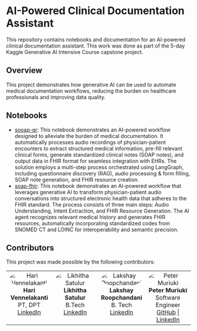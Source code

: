 # AI-Powered Clinical Documentation Assistant

This repository contains notebooks and documentation for an AI-powered clinical documentation assistant. This work was done as part of the 5-day Kaggle Generative AI Intensive Course capstone project.

## Overview

This project demonstrates how generative AI can be used to automate medical documentation workflows, reducing the burden on healthcare professionals and improving data quality.

## Notebooks

*   [sooap-qr](docs/sooap-qr.md): This notebook demonstrates an AI-powered workflow designed to alleviate the burden of medical documentation. It automatically processes audio recordings of physician-patient encounters to extract structured medical information, pre-fill relevant clinical forms, generate standardized clinical notes (SOAP notes), and output data in FHIR format for seamless integration with EHRs. The solution employs a multi-step process orchestrated using LangGraph, including questionnaire discovery (RAG), audio processing & form filling, SOAP note generation, and FHIR resource creation.
*   [soap-fhir](docs/soap-fhir.md): This notebook demonstrates an AI-powered workflow that leverages generative AI to transform physician-patient audio conversations into structured electronic health data that adheres to the FHIR standard. The process consists of three main steps: Audio Understanding, Intent Extraction, and FHIR Resource Generation. The AI agent recognizes relevant medical history and generates FHIR resources, automatically incorporating standardized codes from SNOMED CT and LOINC for interoperability and semantic precision.

## Contributors

This project was made possible by the following contributors:

<table>
  <tr>
    <td  align="center" valign="top" width="25%" style="text-align: center;">
      <img src="https://via.placeholder.com/100" alt="Hari Vennelakanti" style="border-radius: 50%;">
      <div>
        <strong>Hari Vennelakanti </strong>
        <br>
        <span>PT, DPT</span>
      </div>
      <div>
        <a href="https://www.linkedin.com/in/harivennelakanti/">LinkedIn</a>
      </div>
    </td>
    <td  align="center" valign="top" width="25%" style="text-align: center;">
      <img src="#" alt="Likhitha Satulur" style="border-radius: 50%;">
      <div>
        <strong>Likhitha Satulur</strong>
        <br>
        <span>B.Tech</span>
      </div>
      <div>
        <a href="https://www.linkedin.com/in/likhitha-satuluri-72a283224/">LinkedIn</a>
      </div>
    </td>
    <td  align="center" valign="top" width="25%" style="text-align: center;">
      <img src="https://via.placeholder.com/100" alt="Lakshay Roopchandani " style="border-radius: 50%;">
      <div>
        <strong>Lakshay Roopchandani</strong>
        <br>
        <span>B. Tech</span>
      </div>
      <div>
        <a href="https://www.linkedin.com/in/lakshay-roopchandani-990a63240/">LinkedIn</a>
      </div>
    </td>
    <td  align="center" valign="top" width="25%" style="text-align: center;">
      <img src="https://avatars.githubusercontent.com/u/28119869?v=4" alt="Peter Muriuki" style="border-radius: 50%;">
      <div>
        <strong>Peter Muriuki</strong>
        <br>
        <span>Software Engineer</span>
      </div>
      <div>
        <a href="https://github.com/peterMuriuki/">GitHub</a> | <a href="https://www.linkedin.com/in/peter-muriuki-094b8411a/">LinkedIn</a>
      </div>
    </td>
  </tr>
</table>
